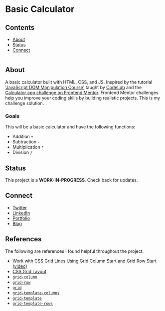 # Basic Calculator

## Contents

- [About](#about)
- [Status](#status)
- [Connect](#connect)

![]()

## About
A basic calculator built with HTML, CSS, and JS. Inspired by the tutorial ['JavaScript DOM Manipulation Course'](https://youtu.be/5fb2aPlgoys) taught by [CodeLab](https://www.youtube.com/c/CodeLab98) and the [Calculator app challenge on Frontend Mentor](https://www.frontendmentor.io/challenges/calculator-app-9lteq5N29). Frontend Mentor challenges help you improve your coding skills by building realistic projects. This is my challenge solution.

### Goals

This will be a basic calculator and have the following functions:

- Addition `+`
- Subtraction `-`
- Multiplication `*`
- Division `/`

## Status

This project is a **WORK-IN-PROGRESS**. Check back for updates.

## Connect

- [Twitter](https://twitter.com/wordsbyfifi)
- [LinkedIn](https://linkedin.com/in/anthonynanfito)
- [Portfolio](https://ananfito.github.io)
- [Blog](https://ananfito.hashnode.dev)

## References

The following are references I found helpful throughout the project.

- [Work with CSS Grid Lines Using Grid Column Start and Grid Row Start (video)](https://youtu.be/Vb9-8uuonAY)
- [CSS Grid Layout](https://developer.mozilla.org/en-US/docs/Web/CSS/CSS_Grid_Layout)
- [`grid-column`](https://developer.mozilla.org/en-US/docs/Web/CSS/grid-column)
- [`grid-row`](https://developer.mozilla.org/en-US/docs/Web/CSS/grid-row)
- [`grid`](https://developer.mozilla.org/en-US/docs/Web/CSS/grid)
- [`grid-template-columns`](https://developer.mozilla.org/en-US/docs/Web/CSS/grid-template-columns)
- [`grid-template`](https://developer.mozilla.org/en-US/docs/Web/CSS/grid-template)
- [`grid-template-rows`](https://developer.mozilla.org/en-US/docs/Web/CSS/grid-template-rows)
